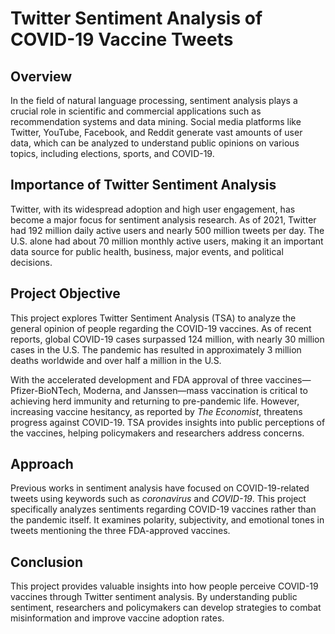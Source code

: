 # Twitter Sentiment Analysis of COVID-19 Vaccine Tweets

## Overview
In the field of natural language processing, sentiment analysis plays a crucial role in scientific and commercial applications such as recommendation systems and data mining. Social media platforms like Twitter, YouTube, Facebook, and Reddit generate vast amounts of user data, which can be analyzed to understand public opinions on various topics, including elections, sports, and COVID-19.

## Importance of Twitter Sentiment Analysis
Twitter, with its widespread adoption and high user engagement, has become a major focus for sentiment analysis research. As of 2021, Twitter had 192 million daily active users and nearly 500 million tweets per day. The U.S. alone had about 70 million monthly active users, making it an important data source for public health, business, major events, and political decisions.

## Project Objective
This project explores Twitter Sentiment Analysis (TSA) to analyze the general opinion of people regarding the COVID-19 vaccines. As of recent reports, global COVID-19 cases surpassed 124 million, with nearly 30 million cases in the U.S. The pandemic has resulted in approximately 3 million deaths worldwide and over half a million in the U.S.

With the accelerated development and FDA approval of three vaccines—Pfizer-BioNTech, Moderna, and Janssen—mass vaccination is critical to achieving herd immunity and returning to pre-pandemic life. However, increasing vaccine hesitancy, as reported by *The Economist*, threatens progress against COVID-19. TSA provides insights into public perceptions of the vaccines, helping policymakers and researchers address concerns.

## Approach
Previous works in sentiment analysis have focused on COVID-19-related tweets using keywords such as *coronavirus* and *COVID-19*. This project specifically analyzes sentiments regarding COVID-19 vaccines rather than the pandemic itself. It examines polarity, subjectivity, and emotional tones in tweets mentioning the three FDA-approved vaccines.

## Conclusion
This project provides valuable insights into how people perceive COVID-19 vaccines through Twitter sentiment analysis. By understanding public sentiment, researchers and policymakers can develop strategies to combat misinformation and improve vaccine adoption rates.



